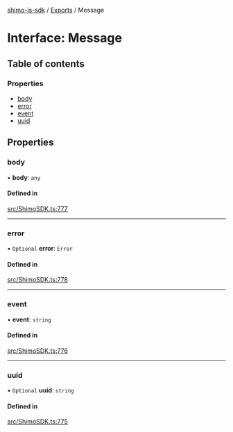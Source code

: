 [shimo-js-sdk](../README.md) / [Exports](../modules.md) / Message

# Interface: Message

## Table of contents

### Properties

- [body](Message.md#body)
- [error](Message.md#error)
- [event](Message.md#event)
- [uuid](Message.md#uuid)

## Properties

### body

• **body**: `any`

#### Defined in

[src/ShimoSDK.ts:777](https://github.com/shimohq/shimo-js-sdk/blob/f17c766/src/ShimoSDK.ts#L777)

___

### error

• `Optional` **error**: `Error`

#### Defined in

[src/ShimoSDK.ts:778](https://github.com/shimohq/shimo-js-sdk/blob/f17c766/src/ShimoSDK.ts#L778)

___

### event

• **event**: `string`

#### Defined in

[src/ShimoSDK.ts:776](https://github.com/shimohq/shimo-js-sdk/blob/f17c766/src/ShimoSDK.ts#L776)

___

### uuid

• `Optional` **uuid**: `string`

#### Defined in

[src/ShimoSDK.ts:775](https://github.com/shimohq/shimo-js-sdk/blob/f17c766/src/ShimoSDK.ts#L775)
